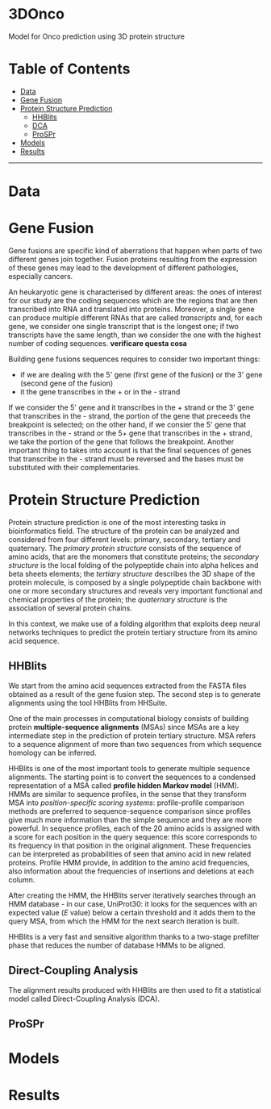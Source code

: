 # 3DOnco
Model for Onco prediction using 3D protein structure

# Table of Contents

- [Data](#Data)
- [Gene Fusion](#Gene)
- [Protein Structure Prediction](#psp)
  - [HHBlits](#hhblits)
  - [DCA](#dca)
  - [ProSPr](#prospr)
- [Models](#models)
- [Results](#results)


---

# Data <a name="Data"></a>

# Gene Fusion <a name="Gene"></a>

Gene fusions are specific kind of aberrations that happen when parts of two different genes join together. Fusion proteins resulting from the expression of these genes may lead to the development of different pathologies, especially cancers. 

An heukaryotic gene is characterised by different areas: the ones of interest for our study are the coding sequences which are the regions that are then transcribed into RNA and translated into proteins. Moreover, a single gene can produce multiple different RNAs that are called _transcripts_ and, for each gene, we consider one single transcript that is the longest one; if two transcripts have the same length, than we consider the one with the highest number of coding sequences. **verificare questa cosa**

Building gene fusions sequences requires to consider two important things:
* if we are dealing with the 5' gene (first gene of the fusion) or the 3' gene (second gene of the fusion)
* it the gene transcribes in the + or in the - strand

If we consider the 5' gene and it transcribes in the + strand or the 3' gene that transcribes in the - strand, the portion of the gene that preceeds the breakpoint is selected; on the other hand, if we consier the 5' gene that transcribes in the - strand or the 5+ gene that transcribes in the + strand, we take the portion of the gene that follows the breakpoint. Another important thing to takes into account is that the final sequences of genes that transcribe in the - strand must be reversed and the bases must be substituted with their complementaries. 

# Protein Structure Prediction <a name="psp"></a>

Protein structure prediction is one of the most interesting tasks in bioinformatics field. The structure of the protein can be analyzed and considered from four different levels: primary, secondary, tertiary and quaternary. The _primary protein structure_ consists of the sequence of amino acids, that are the monomers that constitute proteins; the _secondary structure_ is the local folding of the polypeptide chain into alpha helices and beta sheets elements; the _tertiary structure_ describes the 3D shape of the protein molecule, is composed by a single polypeptide chain backbone with one or more secondary structures and reveals very important functional and chemical properties of the protein; the _quaternary structure_ is the association of several protein chains. 

In this context, we make use of a folding algorithm that exploits deep neural networks techniques to predict the protein tertiary structure from its amino acid sequence.

## HHBlits <a name="hhblits"></a>

We start from the amino acid sequences extracted from the FASTA files obtained as a result of the gene fusion step. The second step is to generate alignments using the tool HHBlits from HHSuite.

One of the main processes in computational biology consists of building protein **multiple-sequence alignments** (MSAs) since MSAs are a key intermediate step in the prediction of protein tertiary structure. MSA refers to a sequence alignment of more than two sequences from which sequence homology can be inferred. 

HHBlits is one of the most important tools to generate multiple sequence alignments. The starting point is to convert the sequences to a condensed representation of a MSA called **profile hidden Markov model** (HMM). HMMs are similar to sequence profiles, in the sense that they transform MSA into _position-specific scoring systems_: profile-profile comparison methods are preferred to sequence-sequence comparison since profiles give much more information than the simple sequence and they are more powerful.  In sequence profiles, each of the 20 amino acids is assigned with a score for each position in the query sequence: this score corresponds to its frequency in that position in the original alignment. These frequencies can be interpreted as probabilities of seen that amino acid in new related proteins. Profile HMM provide, in addition to the amino acid frequencies, also information about the frequencies of insertions and deletions at each column.

After creating the HMM, the HHBlits server iteratively searches through an HMM database - in our case, UniProt30: it looks for the sequences with an expected value (_E_ value) below a certain threshold and it adds them to the query MSA, from which the HMM for the next search iteration is built. 


HHBlits is a very fast and sensitive algorithm thanks to a two-stage prefilter phase that reduces the number of database HMMs to be aligned. 

## Direct-Coupling Analysis <a name="dca"></a>
The alignment results produced with HHBlits are then used to fit a statistical model called Direct-Coupling Analysis (DCA). 

## ProSPr <a name="prospr"></a>

# Models <a name="models"></a>

# Results <a name="results"></a>
